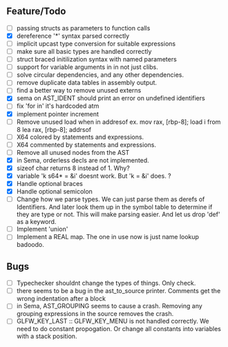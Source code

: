 
## Feature/Todo
- [ ] passing structs as parameters to function calls
- [x] dereference '*' syntax parsed correctly
- [ ] implicit upcast type conversion for suitable expressions
- [ ] make sure all basic types are handled correctly
- [ ] struct braced initilization syntax with named parameters
- [ ] support for variable arguments in in not just clibs.
- [ ] solve circular dependencies, and any other dependencies.
- [ ] remove duplicate data tables in assembly output.
- [ ] find a better way to remove unused externs
- [x] sema on AST_IDENT should print an error on undefined identifiers
- [ ] fix 'for in' it's hardcoded atm
- [x] implement pointer increment
- [ ] Remove unused load when in addresof
      ex.
        mov rax, [rbp-8]; load i from 8
        lea rax, [rbp-8]; addrsof
- [ ] X64 colored by statements and expressions.
- [ ] X64 commented by statements and expressions.
- [ ] Remove all unused nodes from the AST
- [x] in Sema, orderless decls are not implemented.
- [x] sizeof char returns 8 instead of 1. Why?  
- [x] variable 'k s64* = &i' doesnt work. But 'k = &i' does. ?
- [x] Handle optional braces
- [x] Handle optional semicolon
- [ ] Change how we parse types. We can just parse them as derefs of Identifiers. And later look
      them up in the symbol table to determine if they are type or not. This will make parsing easier.
      And let us drop 'def' as a keyword.
- [ ] Implement 'union'
- [ ] Implement a REAL map. The one in use now is just name lookup badoodo.

## Bugs
- [ ] Typechecker shouldnt change the types of things. Only check. 
- [ ] there seems to be a bug in the ast_to_source printer. Comments get the wrong indentation after a block
- [ ] in Sema, AST_GROUPING seems to cause a crash. Removing any grouping expressions in the source removes the crash.
- [ ] GLFW_KEY_LAST :: GLFW_KEY_MENU is not handled correctly. We need to do constant propogation. Or change all constants into variables with a stack position.
